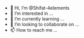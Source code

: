 - 👋 Hi, I’m @Shifat-4elements
- 👀 I’m interested in ...
- 🌱 I’m currently learning ...
- 💞️ I’m looking to collaborate on ...
- 📫 How to reach me ...

<!---
Shifat-4elements/Shifat-4elements is a ✨ special ✨ repository because its `README.md` (this file) appears on your GitHub profile.
You can click the Preview link to take a look at your changes.
--->
